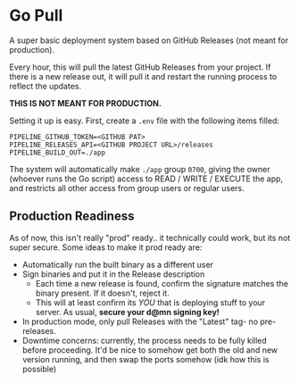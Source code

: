 # Go Pull

A super basic deployment system based on GitHub Releases (not meant for production).

Every hour, this will pull the latest GitHub Releases from your project. If there is a new release out, it will pull it and restart the running process to reflect the updates.

**THIS IS NOT MEANT FOR PRODUCTION.**

Setting it up is easy. First, create a `.env` file with the following items filled:

```
PIPELINE_GITHUB_TOKEN=<GITHUB PAT>
PIPELINE_RELEASES_API=<GITHUB PROJECT URL>/releases
PIPELINE_BUILD_OUT=./app
```

The system will automatically make `./app` group `0700`, giving the owner (whoever runs the Go script) access to READ / WRITE / EXECUTE the app, and restricts all other access from group users or regular users.

## Production Readiness

As of now, this isn't really "prod" ready.. it technically could work, but its not super secure. Some ideas to make it prod ready are:
- Automatically run the built binary as a different user
- Sign binaries and put it in the Release description
    - Each time a new release is found, confirm the signature matches the binary present. If it doesn't, reject it.
    - This will at least confirm its *YOU* that is deploying stuff to your server. As usual, **secure your d@mn signing key!**
- In production mode, only pull Releases with the "Latest" tag- no pre-releases.
- Downtime concerns: currently, the process needs to be fully killed before proceeding. It'd be nice to somehow get both the old and new version running, and then swap the ports somehow (idk how this is possible)
